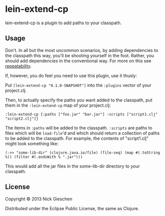 # lein-extend-cp

lein-extend-cp is a plugin to add paths to your classpath.

## Usage

Don't. In all but the most uncommon scenarios, by adding dependencies to the classpath this way, you'll be shooting yourself in the foot. Rather, you should
add dependencies in the conventional way. For more on this see [repeatability](https://github.com/technomancy/leiningen/wiki/Repeatability).

If, however, you do feel you need to use this plugin, use it thusly:

Put `[lein-extend-cp "0.1.0-SNAPSHOT"]` into the `:plugins` vector of your project.clj.

Then, to actually specify the paths you want added to the classpath, put them in the `:lein-extend-cp` map of your project.clj:

    :lein-extend-cp {:paths ["foo.jar" "bar.jar"] :scripts ["script1.clj" "script2.clj"]}

The items in `:paths` will be added to the classpath. `:scripts` are paths to files which will be `load-file`'d and which
should return a collection of paths to be added to the classpath. For example, the contents of "script1.clj" might look something like:

    (->> "some-lib-dir" (clojure.java.io/file) (file-seq) (map #(.toString %)) (filter #(.endsWith % ".jar")))

This would add all the jar files in the some-lib-dir directory to your classpath.

## License

Copyright © 2013 Nick Gieschen

Distributed under the Eclipse Public License, the same as Clojure.
